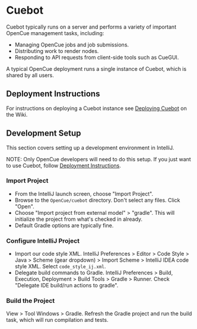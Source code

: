 # Cuebot

Cuebot typically runs on a server and performs a variety of important OpenCue management
tasks, including:

- Managing OpenCue jobs and job submissions.
- Distributing work to render nodes.
- Responding to API requests from client-side tools such as CueGUI.

A typical OpenCue deployment runs a single instance of Cuebot, which is shared by all users.

## Deployment Instructions

For instructions on deploying a Cuebot instance see
[Deploying Cuebot](https://github.com/imageworks/OpenCue/wiki/Deploying-Cuebot) on the Wiki.

## Development Setup

This section covers setting up a development environment in IntelliJ.

NOTE: Only OpenCue developers will need to do this setup. If you just want to use Cuebot, follow
[Deployment Instructions](#deployment-instructions).

### Import Project

- From the IntelliJ launch screen, choose "Import Project".
- Browse to the `OpenCue/cuebot` directory. Don't select any files. Click "Open".
- Choose "Import project from external model" > "gradle". This will initialize the project from
  what's checked in already.
- Default Gradle options are typically fine.

### Configure IntelliJ Project

- Import our code style XML. IntelliJ Preferences > Editor > Code Style > Java >
  Scheme (gear dropdown) > Import Scheme > IntelliJ IDEA code style XML.
  Select `code_style_ij.xml`.
- Delegate build commands to Gradle. IntelliJ Preferences > Build, Execution, Deployment >
  Build Tools > Gradle > Runner. Check "Delegate IDE build/run actions to gradle".

### Build the Project

View > Tool Windows > Gradle. Refresh the Gradle project and run the build task, which will
run compilation and tests.
